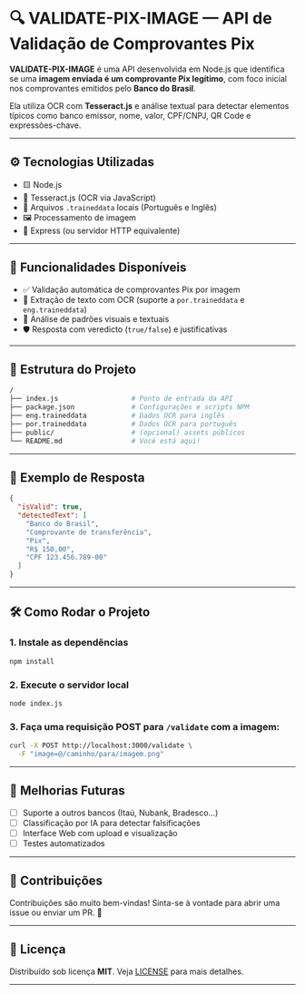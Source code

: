 # 🔍 VALIDATE-PIX-IMAGE — API de Validação de Comprovantes Pix

**VALIDATE-PIX-IMAGE** é uma API desenvolvida em Node.js que identifica se uma **imagem enviada é um comprovante Pix legítimo**, com foco inicial nos comprovantes emitidos pelo **Banco do Brasil**.

Ela utiliza OCR com **Tesseract.js** e análise textual para detectar elementos típicos como banco emissor, nome, valor, CPF/CNPJ, QR Code e expressões-chave.

---

## ⚙️ Tecnologias Utilizadas

- 🟨 Node.js
- 🧠 Tesseract.js (OCR via JavaScript)
- 🧾 Arquivos `.traineddata` locais (Português e Inglês)
- 🖼️ Processamento de imagem
- 📡 Express (ou servidor HTTP equivalente)

---

## 🚀 Funcionalidades Disponíveis

- ✅ Validação automática de comprovantes Pix por imagem
- 🔎 Extração de texto com OCR (suporte a `por.traineddata` e `eng.traineddata`)
- 🧠 Análise de padrões visuais e textuais
- 🛡️ Resposta com veredicto (`true/false`) e justificativas

---

## 📂 Estrutura do Projeto

```bash
/
├── index.js                  # Ponto de entrada da API
├── package.json              # Configurações e scripts NPM
├── eng.traineddata           # Dados OCR para inglês
├── por.traineddata           # Dados OCR para português
├── public/                   # (opcional) assets públicos
└── README.md                 # Você está aqui!
```

---

## 🧪 Exemplo de Resposta

```json
{
  "isValid": true,
  "detectedText": [
    "Banco do Brasil",
    "Comprovante de transferência",
    "Pix",
    "R$ 150,00",
    "CPF 123.456.789-00"
  ]
}
```

---

## 🛠️ Como Rodar o Projeto

### 1. Instale as dependências

```bash
npm install
```

### 2. Execute o servidor local

```bash
node index.js
```

### 3. Faça uma requisição POST para `/validate` com a imagem:

```bash
curl -X POST http://localhost:3000/validate \
  -F "image=@/caminho/para/imagem.png"
```

---

## 🧩 Melhorias Futuras

- [ ] Suporte a outros bancos (Itaú, Nubank, Bradesco...)
- [ ] Classificação por IA para detectar falsificações
- [ ] Interface Web com upload e visualização
- [ ] Testes automatizados

---

## 🤝 Contribuições

Contribuições são muito bem-vindas! Sinta-se à vontade para abrir uma issue ou enviar um PR. 🚀

---

## 📄 Licença

Distribuído sob licença **MIT**. Veja [LICENSE](LICENSE) para mais detalhes.

---
